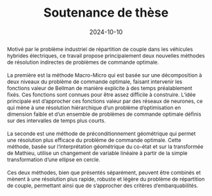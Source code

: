 ---
title: Soutenance de thèse

event: Soutenance de thèse
event_url: https://indico.math.cnrs.fr/event/9418/

location: Toulouse, France 

summary: Préconditionnement géométrique de la méthode indirecte de tir appliquée au véhicule hybride 
abstract: 'Motivé par le problème industriel de répartition de couple dans les véhicules hybrides électriques, ce travail propose principalement deux nouvelles méthodes de résolution indirectes de problèmes de commande optimale. \

\

La première est la méthode Macro-Micro qui est basée sur une décomposition à deux niveaux du problème de commande optimale, faisant intervenir les fonctions valeur de Bellman de manière explicite à des temps préalablement fixés. Ces fonctions sont connues pour être assez difficile à construire. L’idée principale est d’approcher ces fonctions valeur par des réseaux de neurones, ce qui mène à une résolution hiérarchique d’un problème d’optimisation en dimension faible et d’un ensemble de problèmes de commande optimale définis sur des intervalles de temps plus courts. \

\

La seconde est une méthode de préconditionnement géométrique qui permet une résolution plus efficace du problème de commande optimale. Cette méthode, basée sur l’interprétation géométrique du co-état et sur la transformée de Mathieu, utilise un changement de variable linéaire à partir de la simple transformation d’une ellipse en cercle. \

\

Ces deux méthodes, bien que présentés séparément, peuvent être combinés et mènent à une résolution plus rapide, robuste et légère du problème de répartition de couple, permettant ainsi que de s’approcher des critères d’embarquabilités.'

# Talk start and end times.
#   End time can optionally be hidden by prefixing the line with `#`.
date: '2024-10-10'
# date_end: '2024-03-29'
all_day: true

# Schedule page publish date (NOT talk date).
publishDate: '2024-10-10'

authors: 
- Rémy Dutto

tags:
- Bilevel optimal control 
- Geometric preconditioner
- Indirect shooting
- Pontryagin maximum principle
- Neural Network
- Hybrid electric vehicle

# Is this a featured talk? (true/false)
featured: false
url_code: ''
url_pdf: uploads/2024_Soutenance.pdf
url_slides: ''
url_video: ''
---